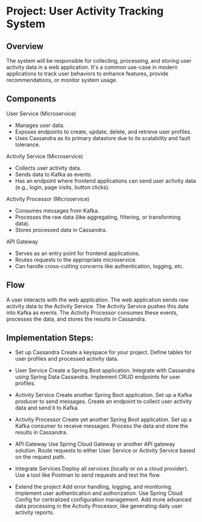 # Project: User Activity Tracking System
## Overview
The system will be responsible for collecting, processing, and storing user activity data in a web application. It's a common use-case in modern applications to track user behaviors to enhance features, provide recommendations, or monitor system usage.

## Components
User Service (Microservice)
- Manages user data.
- Exposes endpoints to create, update, delete, and retrieve user profiles.
- Uses Cassandra as its primary datastore due to its scalability and fault tolerance.

Activity Service (Microservice)
- Collects user activity data.
- Sends data to Kafka as events.
- Has an endpoint where frontend applications can send user activity data (e.g., login, page visits, button clicks).

Activity Processor (Microservice)
- Consumes messages from Kafka.
- Processes the raw data (like aggregating, filtering, or transforming data).
- Stores processed data in Cassandra.

API Gateway
- Serves as an entry point for frontend applications.
- Routes requests to the appropriate microservice.
- Can handle cross-cutting concerns like authentication, logging, etc.

## Flow
A user interacts with the web application.
The web application sends raw activity data to the Activity Service.
The Activity Service pushes this data into Kafka as events.
The Activity Processor consumes these events, processes the data, and stores the results in Cassandra.

## Implementation Steps:
- Set up Cassandra
    Create a keyspace for your project.
    Define tables for user profiles and processed activity data.

- User Service
    Create a Spring Boot application.
    Integrate with Cassandra using Spring Data Cassandra.
    Implement CRUD endpoints for user profiles.

- Activity Service
    Create another Spring Boot application.
    Set up a Kafka producer to send messages.
    Create an endpoint to collect user activity data and send it to Kafka.

- Activity Processor
    Create yet another Spring Boot application.
    Set up a Kafka consumer to receive messages.
    Process the data and store the results in Cassandra.

- API Gateway
    Use Spring Cloud Gateway or another API gateway solution.
    Route requests to either User Service or Activity Service based on the request path.

- Integrate Services
    Deploy all services (locally or on a cloud provider).
    Use a tool like Postman to send requests and test the flow.

- Extend the project
    Add error handling, logging, and monitoring.
    Implement user authentication and authorization.
    Use Spring Cloud Config for centralized configuration management.
    Add more advanced data processing in the Activity Processor, like generating daily user activity reports.

